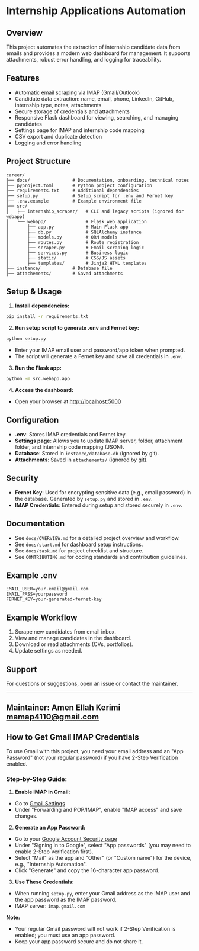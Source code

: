 # Internship Applications Automation

## Overview
This project automates the extraction of internship candidate data from emails and provides a modern web dashboard for management. It supports attachments, robust error handling, and logging for traceability.

## Features
- Automatic email scraping via IMAP (Gmail/Outlook)
- Candidate data extraction: name, email, phone, LinkedIn, GitHub, internship type, notes, attachments
- Secure storage of credentials and attachments
- Responsive Flask dashboard for viewing, searching, and managing candidates
- Settings page for IMAP and internship code mapping
- CSV export and duplicate detection
- Logging and error handling

## Project Structure
```
career/
├── docs/                # Documentation, onboarding, technical notes
├── pyproject.toml       # Python project configuration
├── requirements.txt     # Additional dependencies
├── setup.py             # Setup script for .env and Fernet key
├── .env.example         # Example environment file
├── src/
│   ├── internship_scraper/   # CLI and legacy scripts (ignored for webapp)
│   └── webapp/               # Flask web application
│       ├── app.py            # Main Flask app
│       ├── db.py             # SQLAlchemy instance
│       ├── models.py         # ORM models
│       ├── routes.py         # Route registration
│       ├── scraper.py        # Email scraping logic
│       ├── services.py       # Business logic
│       ├── static/           # CSS/JS assets
│       ├── templates/        # Jinja2 HTML templates
├── instance/            # Database file
├── attachements/        # Saved attachments
```

## Setup & Usage
1. **Install dependencies:**
  ```bash
  pip install -r requirements.txt
  ```
2. **Run setup script to generate .env and Fernet key:**
  ```bash
  python setup.py
  ```
  - Enter your IMAP email user and password/app token when prompted.
  - The script will generate a Fernet key and save all credentials in `.env`.
3. **Run the Flask app:**
  ```bash
  python -m src.webapp.app
  ```
4. **Access the dashboard:**
  - Open your browser at [http://localhost:5000](http://localhost:5000)

## Configuration
- **.env**: Stores IMAP credentials and Fernet key.
- **Settings page**: Allows you to update IMAP server, folder, attachment folder, and internship code mapping (JSON).
- **Database**: Stored in `instance/database.db` (ignored by git).
- **Attachments**: Saved in `attachements/` (ignored by git).

## Security
- **Fernet Key**: Used for encrypting sensitive data (e.g., email password) in the database. Generated by `setup.py` and stored in `.env`.
- **IMAP Credentials**: Entered during setup and stored securely in `.env`.

## Documentation
- See `docs/OVERVIEW.md` for a detailed project overview and workflow.
- See `docs/start.md` for dashboard setup instructions.
- See `docs/task.md` for project checklist and structure.
- See `CONTRIBUTING.md` for coding standards and contribution guidelines.

## Example .env
```
EMAIL_USER=your.email@gmail.com
EMAIL_PASS=yourpassword
FERNET_KEY=your-generated-fernet-key
```

## Example Workflow
1. Scrape new candidates from email inbox.
2. View and manage candidates in the dashboard.
3. Download or read attachments (CVs, portfolios).
4. Update settings as needed.

## Support
For questions or suggestions, open an issue or contact the maintainer.

---
Maintainer: Amen Ellah Kerimi <mamap4110@gmail.com>
---

## How to Get Gmail IMAP Credentials

To use Gmail with this project, you need your email address and an "App Password" (not your regular password) if you have 2-Step Verification enabled.

### Step-by-Step Guide:

1. **Enable IMAP in Gmail:**
  - Go to [Gmail Settings](https://mail.google.com/mail/u/0/#settings/fwdandpop)
  - Under "Forwarding and POP/IMAP", enable "IMAP access" and save changes.

2. **Generate an App Password:**
  - Go to your [Google Account Security page](https://myaccount.google.com/security)
  - Under "Signing in to Google", select "App passwords" (you may need to enable 2-Step Verification first).
  - Select "Mail" as the app and "Other" (or "Custom name") for the device, e.g., "Internship Automation".
  - Click "Generate" and copy the 16-character app password.

3. **Use These Credentials:**
  - When running `setup.py`, enter your Gmail address as the IMAP user and the app password as the IMAP password.
  - IMAP server: `imap.gmail.com`

**Note:**
- Your regular Gmail password will not work if 2-Step Verification is enabled; you must use an app password.
- Keep your app password secure and do not share it.
